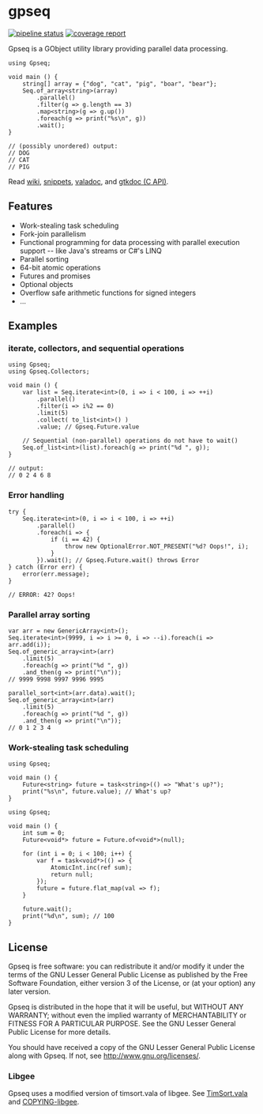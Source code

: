# gpseq

[![pipeline status](https://gitlab.com/kosmospredanie/gpseq/badges/master/pipeline.svg?style=flat-square)](https://gitlab.com/kosmospredanie/gpseq/commits/master)
[![coverage report](https://gitlab.com/kosmospredanie/gpseq/badges/master/coverage.svg?style=flat-square)](https://gitlab.com/kosmospredanie/gpseq/-/jobs/artifacts/master/file/coverage/index.html?job=test)

Gpseq is a GObject utility library providing parallel data processing.

```vala
using Gpseq;

void main () {
	string[] array = {"dog", "cat", "pig", "boar", "bear"};
	Seq.of_array<string>(array)
		.parallel()
		.filter(g => g.length == 3)
		.map<string>(g => g.up())
		.foreach(g => print("%s\n", g))
		.wait();
}

// (possibly unordered) output:
// DOG
// CAT
// PIG
```

Read [wiki](https://gitlab.com/kosmospredanie/gpseq/wikis),
[snippets](https://gitlab.com/kosmospredanie/gpseq/snippets),
[valadoc](https://gitlab.com/kosmospredanie/gpseq/-/jobs/artifacts/master/file/valadoc/index.html?job=build),
and [gtkdoc (C API)](https://gitlab.com/kosmospredanie/gpseq/-/jobs/artifacts/master/file/gtkdoc/html/index.html?job=build).

## Features

- Work-stealing task scheduling
- Fork-join parallelism
- Functional programming for data processing with parallel execution support --
like Java's streams or C#'s LINQ
- Parallel sorting
- 64-bit atomic operations
- Futures and promises
- Optional objects
- Overflow safe arithmetic functions for signed integers
- ...

## Examples

### iterate, collectors, and sequential operations

```vala
using Gpseq;
using Gpseq.Collectors;

void main () {
	var list = Seq.iterate<int>(0, i => i < 100, i => ++i)
		.parallel()
		.filter(i => i%2 == 0)
		.limit(5)
		.collect( to_list<int>() )
		.value; // Gpseq.Future.value

	// Sequential (non-parallel) operations do not have to wait()
	Seq.of_list<int>(list).foreach(g => print("%d ", g));
}

// output:
// 0 2 4 6 8
```

### Error handling

```vala
try {
	Seq.iterate<int>(0, i => i < 100, i => ++i)
		.parallel()
		.foreach(i => {
			if (i == 42) {
				throw new OptionalError.NOT_PRESENT("%d? Oops!", i);
			}
		}).wait(); // Gpseq.Future.wait() throws Error
} catch (Error err) {
	error(err.message);
}

// ERROR: 42? Oops!
```

### Parallel array sorting

```vala
var arr = new GenericArray<int>();
Seq.iterate<int>(9999, i => i >= 0, i => --i).foreach(i => arr.add(i));
Seq.of_generic_array<int>(arr)
	.limit(5)
	.foreach(g => print("%d ", g))
	.and_then(g => print("\n"));
// 9999 9998 9997 9996 9995

parallel_sort<int>(arr.data).wait();
Seq.of_generic_array<int>(arr)
	.limit(5)
	.foreach(g => print("%d ", g))
	.and_then(g => print("\n"));
// 0 1 2 3 4
```

### Work-stealing task scheduling

```vala
using Gpseq;

void main () {
	Future<string> future = task<string>(() => "What's up?");
	print("%s\n", future.value); // What's up?
}
```

```vala
using Gpseq;

void main () {
	int sum = 0;
	Future<void*> future = Future.of<void*>(null);

	for (int i = 0; i < 100; i++) {
		var f = task<void*>(() => {
			AtomicInt.inc(ref sum);
			return null;
		});
		future = future.flat_map(val => f);
	}

	future.wait();
	print("%d\n", sum); // 100
}
```

## License

Gpseq is free software: you can redistribute it and/or modify it under
the terms of the GNU Lesser General Public License as published by the
Free Software Foundation, either version 3 of the License, or (at your
option) any later version.

Gpseq is distributed in the hope that it will be useful, but WITHOUT ANY
WARRANTY; without even the implied warranty of MERCHANTABILITY or
FITNESS FOR A PARTICULAR PURPOSE.  See the GNU Lesser General Public
License for more details.

You should have received a copy of the GNU Lesser General Public License
along with Gpseq.  If not, see <http://www.gnu.org/licenses/>.

### Libgee

Gpseq uses a modified version of timsort.vala of libgee.
See [TimSort.vala](src/TimSort.vala) and [COPYING-libgee](COPYING-libgee).
